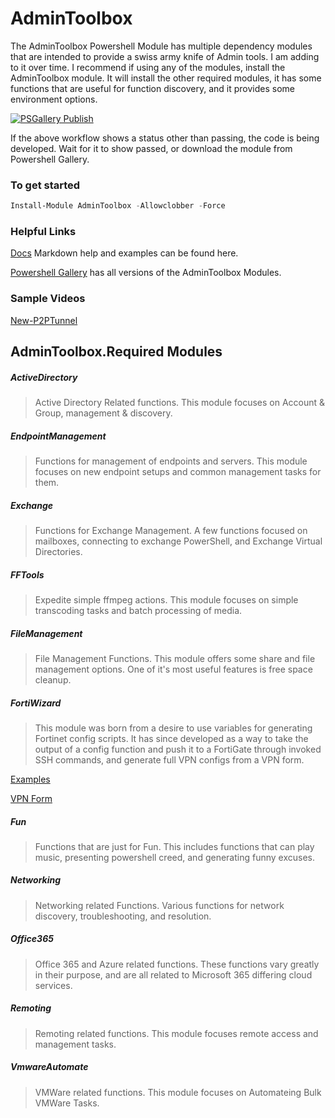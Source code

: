 # AdminToolbox
The AdminToolbox Powershell Module has multiple dependency modules that are intended to provide a swiss army knife of Admin tools. I am adding to it over time. I recommend if using any of the modules, install the AdminToolbox module. It will install the other required modules, it has some functions that are useful for function discovery, and it provides some environment options.

[![PSGallery Publish](https://github.com/TheTaylorLee/AdminToolbox/actions/workflows/PS_Gallery_Pipeline.yml/badge.svg?branch=master)](https://github.com/TheTaylorLee/AdminToolbox/actions/workflows/PS_Gallery_Pipeline.yml)

If the above workflow shows a status other than passing, the code is being developed. Wait for it to show passed, or download the module from Powershell Gallery.

### To get started

```Powershell
Install-Module AdminToolbox -Allowclobber -Force
```

### Helpful Links

[Docs](https://github.com/TheTaylorLee/AdminToolbox/tree/master/docs/) Markdown help and examples can be found here.

[Powershell Gallery](https://www.powershellgallery.com/profiles/TaylorLee) has all versions of the AdminToolbox Modules.

### Sample Videos

[New-P2PTunnel](https://www.youtube.com/watch?v=stIkaeUwJ4c)

## AdminToolbox.Required Modules

##### ActiveDirectory
> Active Directory Related functions. This module focuses on Account & Group, management & discovery.

##### EndpointManagement
> Functions for management of endpoints and servers. This module focuses on new endpoint setups and common management tasks for them.

##### Exchange
> Functions for Exchange Management. A few functions focused on mailboxes, connecting to exchange PowerShell, and Exchange Virtual Directories.

##### FFTools
> Expedite simple ffmpeg actions. This module focuses on simple transcoding tasks and batch processing of media.

##### FileManagement
> File Management Functions. This module offers some share and file management options. One of it's most useful features is free space cleanup.

##### FortiWizard
> This module was born from a desire to use variables for generating Fortinet config scripts. It has since developed as a way to take the output of a config function and push it to a FortiGate through invoked SSH commands, and generate full VPN configs from a VPN form.

[Examples](https://github.com/TheTaylorLee/AdminToolbox/tree/master/docs/AdminToolbox.FortiWizard/Examples)

[VPN Form](https://github.com/TheTaylorLee/AdminToolbox/raw/master/docs/AdminToolbox.FortiWizard/Examples/VPN%20Buildout%20Form.xlsx)

##### Fun
> Functions that are just for Fun. This includes functions that can play music, presenting powershell creed, and generating funny excuses.

##### Networking
> Networking related Functions. Various functions for network discovery, troubleshooting, and resolution.

##### Office365
> Office 365 and Azure related functions. These functions vary greatly in their purpose, and are all related to Microsoft 365 differing cloud services.

##### Remoting
> Remoting related functions. This module focuses remote access and management tasks.

##### VmwareAutomate
> VMWare related functions. This module focuses on Automateing Bulk VMWare Tasks.
